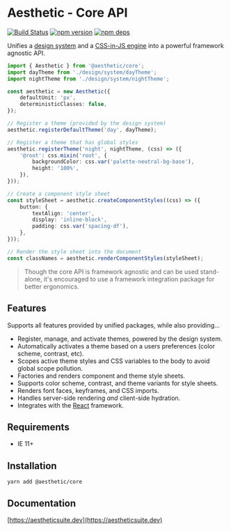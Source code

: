 # Aesthetic - Core API

[![Build Status](https://github.com/aesthetic-suite/framework/workflows/Build/badge.svg)](https://github.com/aesthetic-suite/framework/actions?query=branch%3Amaster)
[![npm version](https://badge.fury.io/js/%40aesthetic%core.svg)](https://www.npmjs.com/package/@aesthetic/core)
[![npm deps](https://david-dm.org/aesthetic-suite/framework.svg?path=packages/core)](https://www.npmjs.com/package/@aesthetic/core)

Unifies a [design system](https://www.npmjs.com/package/@aesthetic/system) and a
[CSS-in-JS engine](https://www.npmjs.com/package/@aesthetic/style) into a powerful framework
agnostic API.

```ts
import { Aesthetic } from '@aesthetic/core';
import dayTheme from './design/system/dayTheme';
import nightTheme from './design/system/nightTheme';

const aesthetic = new Aesthetic({
	defaultUnit: 'px',
	deterministicClasses: false,
});

// Register a theme (provided by the design system)
aesthetic.registerDefaultTheme('day', dayTheme);

// Register a theme that has global styles
aesthetic.registerTheme('night', nightTheme, (css) => ({
	'@root': css.mixin('root', {
		backgroundColor: css.var('palette-neutral-bg-base'),
		height: '100%',
	}),
}));

// Create a component style sheet
const styleSheet = aesthetic.createComponentStyles((css) => ({
	button: {
		textAlign: 'center',
		display: 'inline-block',
		padding: css.var('spacing-df'),
	},
}));

// Render the style sheet into the document
const classNames = aesthetic.renderComponentStyles(styleSheet);
```

> Though the core API is framework agnostic and can be used stand-alone, it's encouraged to use a
> framework integration package for better ergonomics.

## Features

Supports all features provided by unified packages, while also providing...

- Register, manage, and activate themes, powered by the design system.
- Automatically activates a theme based on a users preferences (color scheme, contrast, etc).
- Scopes active theme styles and CSS variables to the body to avoid global scope pollution.
- Factories and renders component and theme style sheets.
- Supports color scheme, contrast, and theme variants for style sheets.
- Renders font faces, keyframes, and CSS imports.
- Handles server-side rendering _and_ client-side hydration.
- Integrates with the [React](https://www.npmjs.com/package/@aesthetic/react) framework.

## Requirements

- IE 11+

## Installation

```
yarn add @aesthetic/core
```

## Documentation

[https://aestheticsuite.dev](https://aestheticsuite.dev)
